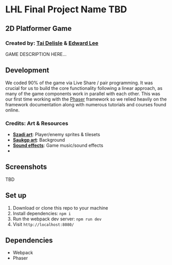 # LHL Final Project Name TBD
## 2D Platformer Game
### Created by: [Tai Delisle](https://github.com/tai-de/) & [Edward Lee](https://github.com/edwardkinglee/)

GAME DESCRIPTION HERE...

## Development

We coded 90% of the game via Live Share / pair programming. It was crucial for us to build the core functionality following a linear approach, as many of the game components work in parallel with each other. This was our first time working with the [Phaser](https://phaser.io/) framework so we relied heavily on the framework documentation along with numerous tutorials and courses found online.

### Credits: Art & Resources

- [**Szadi art**](https://szadiart.itch.io/): Player/enemy sprites & tilesets
- [**Saukgp art**](https://saurabhkgp.itch.io/): Background
- [**Sound effects**](https://pixabay.com/): Game music/sound effects
- 

## Screenshots

TBD

## Set up

1. Download or clone this repo to your machine
2. Install dependencies: `npm i`
3. Run the webpack dev server: `npm run dev`
4. Visit `http://localhost:8080/`

## Dependencies

- Webpack
- Phaser